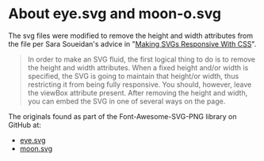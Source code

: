# About eye.svg and moon-o.svg
The svg files were modified to remove the height and width attributes from the file 
per Sara Soueidan's advice in "[Making SVGs Responsive With 
CSS](http://tympanus.net/codrops/2014/08/19/making-svgs-responsive-with-css/)".

> In order to make an SVG fluid, the first logical thing to do is to remove the 
> height and width attributes. When a fixed height and/or width is specified, 
> the SVG is going to maintain that height/or width, thus restricting it from 
> being fully responsive. You should, however, leave the viewBox attribute 
> present. After removing the height and width, you can embed the SVG in one of 
> several ways on the page.
 
The originals found as part of the Font-Awesome-SVG-PNG library on GitHub at:
* [eye.svg](https://github.com/encharm/Font-Awesome-SVG-PNG/blob/master/black/svg/eye.svg)
* [moon.svg](https://github.com/encharm/Font-Awesome-SVG-PNG/blob/master/black/svg/moon-o.svg)

